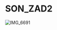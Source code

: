# SON_ZAD2
![IMG_6691](https://github.com/user-attachments/assets/b89c002d-53b5-4311-b8fd-95518f7f1396)
